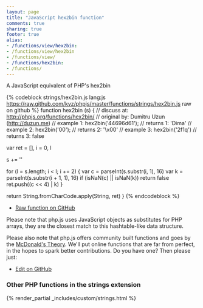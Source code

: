 ```yaml
---
layout: page
title: "JavaScript hex2bin function"
comments: true
sharing: true
footer: true
alias:
- /functions/view/hex2bin:
- /functions/view/hex2bin
- /functions/view/
- /functions/hex2bin:
- /functions/
---
```

<!-- Generated by Rakefile:build -->
A JavaScript equivalent of PHP's hex2bin

{% codeblock strings/hex2bin.js lang:js https://raw.github.com/kvz/phpjs/master/functions/strings/hex2bin.js raw on github %}
function hex2bin (s) {
  //  discuss at: http://phpjs.org/functions/hex2bin/
  // original by: Dumitru Uzun (http://duzun.me)
  //   example 1: hex2bin('44696d61');
  //   returns 1: 'Dima'
  //   example 2: hex2bin('00');
  //   returns 2: '\x00'
  //   example 3: hex2bin('2f1q')
  //   returns 3: false

  var ret = [],
    i = 0,
    l

  s += ''

  for (l = s.length; i < l; i += 2) {
    var c = parseInt(s.substr(i, 1), 16)
    var k = parseInt(s.substr(i + 1, 1), 16)
    if (isNaN(c) || isNaN(k)) return false
    ret.push((c << 4) | k)
  }

  return String.fromCharCode.apply(String, ret)
}
{% endcodeblock %}

 - [Raw function on GitHub](https://github.com/kvz/phpjs/blob/master/functions/strings/hex2bin.js)

Please note that php.js uses JavaScript objects as substitutes for PHP arrays, they are 
the closest match to this hashtable-like data structure. 

Please also note that php.js offers community built functions and goes by the 
[McDonald's Theory](https://medium.com/what-i-learned-building/9216e1c9da7d). We'll put online 
functions that are far from perfect, in the hopes to spark better contributions. 
Do you have one? Then please just: 

 - [Edit on GitHub](https://github.com/kvz/phpjs/edit/master/functions/strings/hex2bin.js)


### Other PHP functions in the strings extension
{% render_partial _includes/custom/strings.html %}

